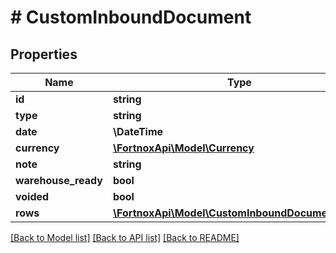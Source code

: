 # # CustomInboundDocument

## Properties

Name | Type | Description | Notes
------------ | ------------- | ------------- | -------------
**id** | **string** |  | [optional]
**type** | **string** |  | [optional]
**date** | **\DateTime** |  |
**currency** | [**\FortnoxApi\Model\Currency**](Currency.md) |  | [optional]
**note** | **string** |  | [optional]
**warehouse_ready** | **bool** |  | [optional]
**voided** | **bool** |  | [optional]
**rows** | [**\FortnoxApi\Model\CustomInboundDocumentRow[]**](CustomInboundDocumentRow.md) |  |

[[Back to Model list]](../../README.md#models) [[Back to API list]](../../README.md#endpoints) [[Back to README]](../../README.md)
